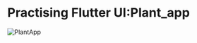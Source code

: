 # Practising Flutter UI:Plant_app

![PlantApp](https://user-images.githubusercontent.com/14248245/137987821-98aea2e3-4c9d-4454-99a2-37d4e6761187.gif)

